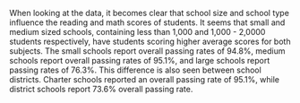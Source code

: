 When looking at the data, it becomes clear that school size and school type influence the reading and math scores of students. 
It seems that small and medium sized schools, containing less than 1,000 and 1,000 - 2,0000 students respectively, have students scoring higher average scores for both
subjects. The small schools report overall passing rates of 94.8%, medium schools report overall passing rates of 95.1%, and large schools report passing rates
of 76.3%. This difference is also seen between school districts. Charter schools reported an overall passing rate of 95.1%, while district schools report 73.6% overall passing rate.
